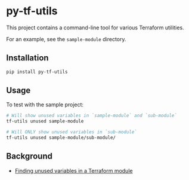 # py-tf-utils

This project contains a command-line tool for various Terraform utilities.

For an example, see the `sample-module` directory.

## Installation

```sh
pip install py-tf-utils
```

## Usage

To test with the sample project:

```sh
# Will show unused variables in `sample-module` and `sub-module`
tf-utils unused sample-module

# Will ONLY show unused variables in `sub-module`
tf-utils unused sample-module/sub-module/
```

## Background

- [Finding unused variables in a Terraform module](https://alexwlchan.net/2019/05/finding-unused-variables-in-a-terraform-module/)
